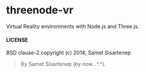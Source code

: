 threenode-vr
============

Virtual Reality environments with Node.js and Three.js.

#### LICENSE

BSD clause-2 copyright (c) 2014, Samet Sisartenep

> By Samet Sisartenep (by now...^.^).
